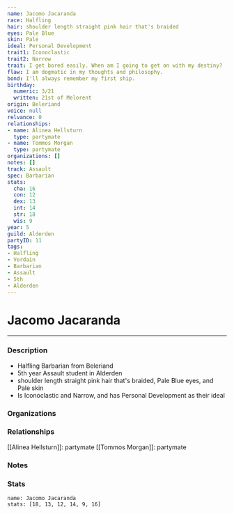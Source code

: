 ```yaml
---
name: Jacomo Jacaranda
race: Halfling
hair: shoulder length straight pink hair that's braided
eyes: Pale Blue
skin: Pale
ideal: Personal Development
trait1: Iconoclastic
trait2: Narrow
trait: I get bored easily. When am I going to get on with my destiny?
flaw: I am dogmatic in my thoughts and philosophy.
bond: I'll always remember my first ship.
birthday:
  numeric: 3/21
  written: 21st of Melorent
origin: Beleriand
voice: null
relvance: 0
relationships:
- name: Alinea Hellsturn
  type: partymate
- name: Tommos Morgan
  type: partymate
organizations: []
notes: []
track: Assault
spec: Barbarian
stats:
  cha: 16
  con: 12
  dex: 13
  int: 14
  str: 18
  wis: 9
year: 5
guild: Alderden
partyID: 11
tags:
- Halfling
- Verdain
- Barbarian
- Assault
- 5th
- Alderden
---
```

# Jacomo Jacaranda
---
### Description
- Halfling Barbarian from Beleriand
- 5th year Assault student in Alderden
- shoulder length straight pink hair that's braided, Pale Blue eyes, and Pale skin
- Is Iconoclastic and Narrow, and has Personal Development as their ideal

### Organizations

### Relationships
[[Alinea Hellsturn]]: partymate
[[Tommos Morgan]]: partymate

### Notes

### Stats
```statblock
name: Jacomo Jacaranda
stats: [18, 13, 12, 14, 9, 16]
```